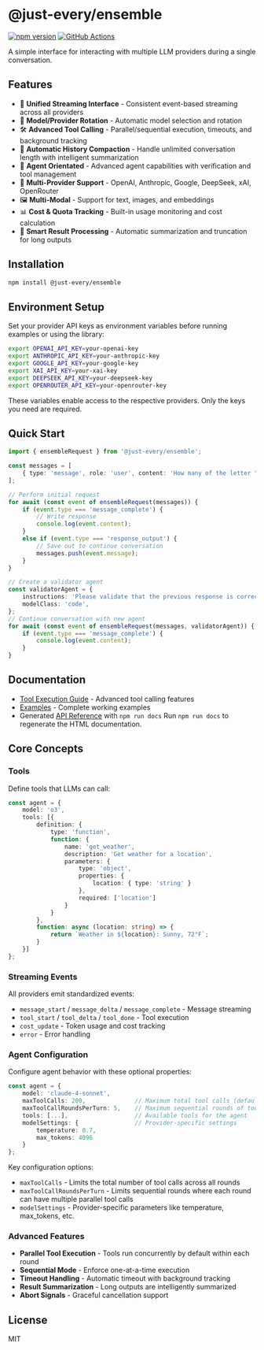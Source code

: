 # @just-every/ensemble

[![npm version](https://badge.fury.io/js/@just-every%2Fensemble.svg)](https://www.npmjs.com/package/@just-every/ensemble)
[![GitHub Actions](https://github.com/just-every/ensemble/workflows/Release/badge.svg)](https://github.com/just-every/ensemble/actions)

A simple interface for interacting with multiple LLM providers during a single conversation.

## Features

- 🤝 **Unified Streaming Interface** - Consistent event-based streaming across all providers
- 🔄 **Model/Provider Rotation** - Automatic model selection and rotation
- 🛠️ **Advanced Tool Calling** - Parallel/sequential execution, timeouts, and background tracking
- 📝 **Automatic History Compaction** - Handle unlimited conversation length with intelligent summarization
- 🤖 **Agent Orientated** - Advanced agent capabilities with verification and tool management
- 🔌 **Multi-Provider Support** - OpenAI, Anthropic, Google, DeepSeek, xAI, OpenRouter
- 🖼️ **Multi-Modal** - Support for text, images, and embeddings
- 📊 **Cost & Quota Tracking** - Built-in usage monitoring and cost calculation
- 🎯 **Smart Result Processing** - Automatic summarization and truncation for long outputs

## Installation

```bash
npm install @just-every/ensemble
```

## Environment Setup

Set your provider API keys as environment variables before running examples or using the library:

```bash
export OPENAI_API_KEY=your-openai-key
export ANTHROPIC_API_KEY=your-anthropic-key
export GOOGLE_API_KEY=your-google-key
export XAI_API_KEY=your-xai-key
export DEEPSEEK_API_KEY=your-deepseek-key
export OPENROUTER_API_KEY=your-openrouter-key
```

These variables enable access to the respective providers. Only the keys you need are required.

## Quick Start

```typescript
import { ensembleRequest } from '@just-every/ensemble';

const messages = [
    { type: 'message', role: 'user', content: 'How many of the letter "e" is there in "Ensemble"?' }
];

// Perform initial request
for await (const event of ensembleRequest(messages)) {
    if (event.type === 'message_complete') {
        // Write response
        console.log(event.content);
    }
    else if (event.type === 'response_output') {
        // Save out to continue conversation
        messages.push(event.message);
    }
}

// Create a validator agent
const validatorAgent = {
    instructions: 'Please validate that the previous response is correct',
    modelClass: 'code',
};
// Continue conversation with new agent
for await (const event of ensembleRequest(messages, validatorAgent)) {
    if (event.type === 'message_complete') {
        console.log(event.content);
    }
}
```

## Documentation

- [Tool Execution Guide](docs/tool-execution.md) - Advanced tool calling features
- [Examples](examples/) - Complete working examples
- Generated [API Reference](docs/api) with `npm run docs`
  Run `npm run docs` to regenerate the HTML documentation.

## Core Concepts

### Tools

Define tools that LLMs can call:

```typescript
const agent = {
    model: 'o3',
    tools: [{
        definition: {
            type: 'function',
            function: {
                name: 'get_weather',
                description: 'Get weather for a location',
                parameters: {
                    type: 'object',
                    properties: {
                        location: { type: 'string' }
                    },
                    required: ['location']
                }
            }
        },
        function: async (location: string) => {
            return `Weather in ${location}: Sunny, 72°F`;
        }
    }]
};
```

### Streaming Events

All providers emit standardized events:

- `message_start` / `message_delta` / `message_complete` - Message streaming
- `tool_start` / `tool_delta` / `tool_done` - Tool execution
- `cost_update` - Token usage and cost tracking
- `error` - Error handling

### Agent Configuration

Configure agent behavior with these optional properties:

```typescript
const agent = {
    model: 'claude-4-sonnet',
    maxToolCalls: 200,              // Maximum total tool calls (default: 200)
    maxToolCallRoundsPerTurn: 5,    // Maximum sequential rounds of tool calls (default: Infinity)
    tools: [...],                   // Available tools for the agent
    modelSettings: {                // Provider-specific settings
        temperature: 0.7,
        max_tokens: 4096
    }
};
```

Key configuration options:
- `maxToolCalls` - Limits the total number of tool calls across all rounds
- `maxToolCallRoundsPerTurn` - Limits sequential rounds where each round can have multiple parallel tool calls
- `modelSettings` - Provider-specific parameters like temperature, max_tokens, etc.

### Advanced Features

- **Parallel Tool Execution** - Tools run concurrently by default within each round
- **Sequential Mode** - Enforce one-at-a-time execution
- **Timeout Handling** - Automatic timeout with background tracking
- **Result Summarization** - Long outputs are intelligently summarized
- **Abort Signals** - Graceful cancellation support

## License

MIT